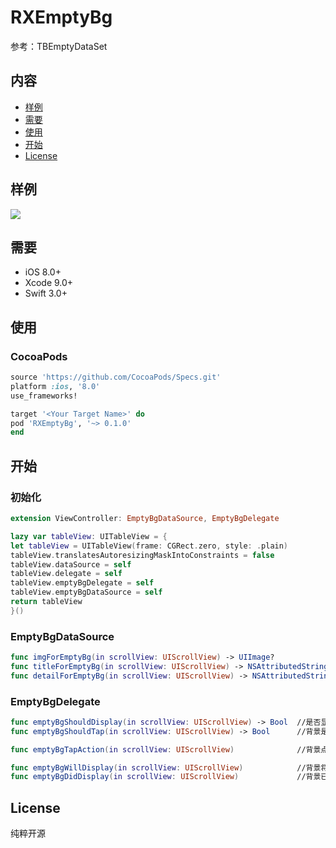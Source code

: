 # RXEmptyBg
参考：TBEmptyDataSet

## 内容

- [样例](#样例)
- [需要](#需要)
- [使用](#使用)
- [开始](#开始)
- [License](#license)

## 样例

![](https://github.com/AlphaDog13/RXCalendarView/blob/master/IMB_JD4rri.GIF) 


## 需要

- iOS 8.0+
- Xcode 9.0+
- Swift 3.0+

## 使用

### CocoaPods

```ruby
source 'https://github.com/CocoaPods/Specs.git'
platform :ios, '8.0'
use_frameworks!

target '<Your Target Name>' do
pod 'RXEmptyBg', '~> 0.1.0'
end
```

## 开始

### 初始化

```swift
extension ViewController: EmptyBgDataSource, EmptyBgDelegate

lazy var tableView: UITableView = {
let tableView = UITableView(frame: CGRect.zero, style: .plain)
tableView.translatesAutoresizingMaskIntoConstraints = false
tableView.dataSource = self
tableView.delegate = self
tableView.emptyBgDelegate = self
tableView.emptyBgDataSource = self
return tableView
}()
```

### EmptyBgDataSource

```swift
func imgForEmptyBg(in scrollView: UIScrollView) -> UIImage?                //背景图片
func titleForEmptyBg(in scrollView: UIScrollView) -> NSAttributedString?   //背景标题
func detailForEmptyBg(in scrollView: UIScrollView) -> NSAttributedString?  //背景详情
```

### EmptyBgDelegate

```swift
func emptyBgShouldDisplay(in scrollView: UIScrollView) -> Bool  //是否显示背景
func emptyBgShouldTap(in scrollView: UIScrollView) -> Bool      //背景是否可点击

func emptyBgTapAction(in scrollView: UIScrollView)              //背景点击事件

func emptyBgWillDisplay(in scrollView: UIScrollView)            //背景将显示
func emptyBgDidDisplay(in scrollView: UIScrollView)             //背景已显示
```

## License

纯粹开源

